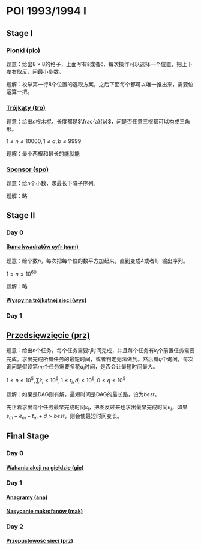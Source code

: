 # POI 1993/1994 I

## Stage I

### [Pionki (pio)](https://szkopul.edu.pl/problemset/problem/CBTATHoWb1qQ6aVEodcmWZ1G/site/)

题意：给出$8 \times 8$的格子，上面写有`B`或者`C`，每次操作可以选择一个位置，把上下左右取反，问最小步数。

题解：枚举第一行$8$个位置的选取方案，之后下面每个都可以唯一推出来，需要位运算一把。

### [Trójkąty (tro)](https://szkopul.edu.pl/problemset/problem/hEqgOgBDcuRvTHRRYD3eulf8/site/)

题意：给出$n$根木棍，长度都是$\frac{a}{b}$，问是否任意三根都可以构成三角形。

$1 \le n \le 10000, 1 \le a, b \le 9999$

题解：最小两根和最长的能就能

### [Sponsor (spo)](https://szkopul.edu.pl/problemset/problem/E3eS485F0Qmr6RLduybh_e5b/site/)

题意：给$n$个小数，求最长下降子序列。

题解：略


## Stage II

### Day 0

#### [Suma kwadratów cyfr (sum)](https://szkopul.edu.pl/problemset/problem/VwKJTv4dd23eLGYIeUCOZRcj/site/)

题意：给个数$n$，每次把每个位的数平方加起来，直到变成$4$或者$1$，输出序列。

$1 \le n \le 10^{60}$

题解：略

#### [Wyspy na trójkątnej sieci (wys)](https://szkopul.edu.pl/problemset/problem/KrDYc6Wu8OK_pwfh9EKVkrr7/site/)

### Day 1

## [Przedsięwzięcie (prz)](https://szkopul.edu.pl/problemset/problem/_eiKtK6ANqMn5Nfl6UNJksjy/site/)

题意：给出$n$个任务，每个任务需要$t_i$时间完成，并且每个任务有$k_i$个前置任务需要完成。求出完成所有任务的最短时间，或者判定无法做到。然后有$q$个询问，每次询问是假设第$m_i$个任务需要多花$d_i$时间，是否会让最短时间最大。

$1 \le n \le 10^5, \sum k_i \le 10^6, 1 \le t_i,d_i \le 10^6, 0 \le q \le 10^5$

题解：如果是DAG则有解，最短时间是DAG的最长路，设为$best$。

先正着求出每个任务最早完成时间$s_i$，把图反过来也求出最早完成时间$e_i$，如果$s_m+e_m-t_m+d > best$，则会使最短时间变长。

## Final Stage

### Day 0

#### [Wahania akcji na giełdzie (gie)](https://szkopul.edu.pl/problemset/problem/jzCvm_VOCX4120OGdoLq7RuQ/site/)

### Day 1

#### [Anagramy (ana)](https://szkopul.edu.pl/problemset/problem/Aq-3LEQBYOdbiqQXvn3TJ0Id/site/)

#### [Nasycanie makrofanów (mak)](https://szkopul.edu.pl/problemset/problem/-wqX-o_o75CVLx7xCqeuZSRq/site/)

### Day 2

#### [Przepustowość sieci (prz)](https://szkopul.edu.pl/problemset/problem/2owz-68y5sL4zjPY5IuKoqW1/site/)


